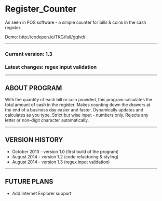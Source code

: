 # Register_Counter
As seen in POS software - a simple counter for bills &amp; coins in the cash register.

Demo: http://codepen.io/TKG/full/gqlvd/

***
### Current version: 1.3
### Latest changes: regex input validation

***
## ABOUT PROGRAM
With the quantity of each bill or coin provided, this program calculates the total amount of cash in the register.
Makes counting down the drawers at the end of a business day easier and faster. Dynamically updates and calculates as you type.
Strict but wise input - numbers only. Rejects any letter or non-digit character automatically.

***
## VERSION HISTORY
* October 2013 - version 1.0 (first build of the program)
* August 2014 - version 1.2 (code refactoring & styling)
* August 2014 - version 1.3 (regex input validation)

***
## FUTURE PLANS
* Add Internet Explorer support

